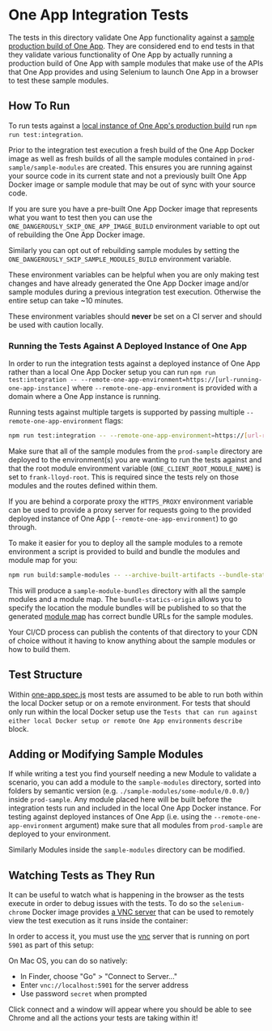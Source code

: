 # One App Integration Tests

The tests in this directory validate One App functionality against a
[sample production build of One App](../../prod-sample/README.md). They are considered end to end tests in that
they validate various functionality of One App by actually running a production build of One App with
sample modules that make use of the APIs that One App provides and using Selenium to launch One App in
a browser to test these sample modules.

## How To Run

To run tests against a [local instance of One App's production build](../../prod-sample/README.md) run
`npm run test:integration`.

Prior to the integration test execution a fresh build of the One App Docker image as well
as fresh builds of all the sample modules contained in `prod-sample/sample-modules` are created.
This ensures you are running against your source code in its current state and not a previously
built One App Docker image or sample module that may be out of sync with your source code.

If you are sure you have a pre-built One App Docker image that represents what you want to test then
you can use the `ONE_DANGEROUSLY_SKIP_ONE_APP_IMAGE_BUILD` environment variable to opt out of
rebuilding the One App Docker image.

Similarly you can opt out of rebuilding sample modules by setting the
`ONE_DANGEROUSLY_SKIP_SAMPLE_MODULES_BUILD` environment variable.

These environment variables can be helpful when you are only making test changes and have already
generated the One App Docker image and/or sample modules during a previous integration test execution.
Otherwise the entire setup can take ~10 minutes.

These environment variables should **never** be set on a CI server and should be used with caution locally.

### Running the Tests Against A Deployed Instance of One App

In order to run the integration tests against a deployed instance of One App rather than a local One App
Docker setup you can run `npm run test:integration -- --remote-one-app-environment=https://[url-running-one-app-instance]`
where `--remote-one-app-environment` is provided with a domain where a One App instance is running.

Running tests against multiple targets is supported by passing multiple `--remote-one-app-environment` flags:

```bash
npm run test:integration -- --remote-one-app-environment=https://[url-running-one-app-instance] --remote-one-app-environment=https://[another-url-running-one-app-instance]
```

Make sure that all of the sample modules from the `prod-sample` directory are deployed to the environment(s)
you are wanting to run the tests against and that the root module environment variable
(`ONE_CLIENT_ROOT_MODULE_NAME`) is set to `frank-lloyd-root`. This is required since the tests
rely on those modules and the routes defined within them.

If you are behind a corporate proxy the `HTTPS_PROXY` environment variable can be used to provide a
proxy server for requests going to the provided deployed instance of One App
(`--remote-one-app-environment`) to go through.

To make it easier for you to deploy all the sample modules to a remote environment a script is provided
to build and bundle the modules and module map for you:

```bash
npm run build:sample-modules -- --archive-built-artifacts --bundle-statics-hostname=https://cdn.example.com
```

This will produce a `sample-module-bundles` directory with all the sample modules and a module map.
The `bundle-statics-origin` allows you to specify the location the module bundles will be published
to so that the generated [module map](../../README.md#building-and-deploying-a-holocron-module-map)
has correct bundle URLs for the sample modules.

Your CI/CD process can publish the contents of that directory to your CDN of choice without it
having to know anything about the sample modules or how to build them.

## Test Structure

Within [one-app.spec.js](./one-app.spec.js) most tests are assumed to be able to run both within the local
Docker setup or on a remote environment. For tests that should only run within the local Docker setup
use the `Tests that can run against either local Docker setup or remote One App environments`
`describe` block.

## Adding or Modifying Sample Modules

If while writing a test you find yourself needing a new Module to validate a scenario, you can
add a module to the `sample-modules` directory, sorted into folders by
semantic version (e.g. `./sample-modules/some-module/0.0.0/`) inside `prod-sample`. Any module placed here will be built
before the integration tests run and included in the local One App Docker instance. For testing against
deployed instances of One App (i.e. using the `--remote-one-app-environment` argument) make sure
that all modules from `prod-sample` are deployed to your environment.

Similarly Modules inside the `sample-modules` directory can be modified.

## Watching Tests as They Run

It can be useful to watch what is happening in the browser as the tests execute in order to debug
issues with the tests. To do so the `selenium-chrome` Docker image provides
[a VNC server](https://en.wikipedia.org/wiki/Virtual_Network_Computing) that can be used to remotely
view the test execution as it runs inside the container:

In order to access it, you must use the [vnc](https://en.wikipedia.org/wiki/Virtual_Network_Computing)
server that is running on port `5901` as part of this setup:

On Mac OS, you can do so natively:

- In Finder, choose "Go" > "Connect to Server..."
- Enter `vnc://localhost:5901` for the server address
- Use password `secret` when prompted

Click connect and a window will appear where you should be able to see Chrome and all the actions
your tests are taking within it!
